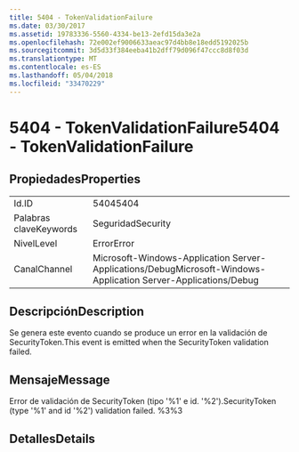 ```yaml
---
title: 5404 - TokenValidationFailure
ms.date: 03/30/2017
ms.assetid: 19783336-5560-4334-be13-2efd15da3e2a
ms.openlocfilehash: 72e002ef9006633aeac97d4bb8e18edd5192025b
ms.sourcegitcommit: 3d5d33f384eeba41b2dff79d096f47ccc8d8f03d
ms.translationtype: MT
ms.contentlocale: es-ES
ms.lasthandoff: 05/04/2018
ms.locfileid: "33470229"
---
```

# <a name="5404---tokenvalidationfailure"></a><span data-ttu-id="1fef8-102">5404 - TokenValidationFailure</span><span class="sxs-lookup"><span data-stu-id="1fef8-102">5404 - TokenValidationFailure</span></span>
## <a name="properties"></a><span data-ttu-id="1fef8-103">Propiedades</span><span class="sxs-lookup"><span data-stu-id="1fef8-103">Properties</span></span>  
  
|||  
|-|-|  
|<span data-ttu-id="1fef8-104">Id.</span><span class="sxs-lookup"><span data-stu-id="1fef8-104">ID</span></span>|<span data-ttu-id="1fef8-105">5404</span><span class="sxs-lookup"><span data-stu-id="1fef8-105">5404</span></span>|  
|<span data-ttu-id="1fef8-106">Palabras clave</span><span class="sxs-lookup"><span data-stu-id="1fef8-106">Keywords</span></span>|<span data-ttu-id="1fef8-107">Seguridad</span><span class="sxs-lookup"><span data-stu-id="1fef8-107">Security</span></span>|  
|<span data-ttu-id="1fef8-108">Nivel</span><span class="sxs-lookup"><span data-stu-id="1fef8-108">Level</span></span>|<span data-ttu-id="1fef8-109">Error</span><span class="sxs-lookup"><span data-stu-id="1fef8-109">Error</span></span>|  
|<span data-ttu-id="1fef8-110">Canal</span><span class="sxs-lookup"><span data-stu-id="1fef8-110">Channel</span></span>|<span data-ttu-id="1fef8-111">Microsoft-Windows-Application Server-Applications/Debug</span><span class="sxs-lookup"><span data-stu-id="1fef8-111">Microsoft-Windows-Application Server-Applications/Debug</span></span>|  
  
## <a name="description"></a><span data-ttu-id="1fef8-112">Descripción</span><span class="sxs-lookup"><span data-stu-id="1fef8-112">Description</span></span>  
 <span data-ttu-id="1fef8-113">Se genera este evento cuando se produce un error en la validación de SecurityToken.</span><span class="sxs-lookup"><span data-stu-id="1fef8-113">This event is emitted when the SecurityToken validation failed.</span></span>  
  
## <a name="message"></a><span data-ttu-id="1fef8-114">Mensaje</span><span class="sxs-lookup"><span data-stu-id="1fef8-114">Message</span></span>  
 <span data-ttu-id="1fef8-115">Error de validación de SecurityToken (tipo '%1' e id. '%2').</span><span class="sxs-lookup"><span data-stu-id="1fef8-115">SecurityToken (type '%1' and id '%2') validation failed.</span></span> <span data-ttu-id="1fef8-116">%3</span><span class="sxs-lookup"><span data-stu-id="1fef8-116">%3</span></span>  
  
## <a name="details"></a><span data-ttu-id="1fef8-117">Detalles</span><span class="sxs-lookup"><span data-stu-id="1fef8-117">Details</span></span>
